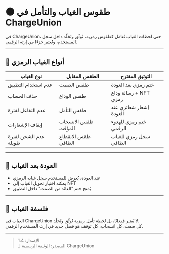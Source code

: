 # 🌑 طقوس الغياب والتأمل في ChargeUnion

في ChargeUnion، حتى لحظات الغياب تُعامل كطقوس رمزية، تُوثّق وتُخلّد داخل سجل المستخدم، وتُعتبر جزءًا من إرثه الرقمي.

---

## 🧘 أنواع الغياب الرمزي

| نوع الغياب              | الطقس المقابل         | التوثيق المقترح             |
|-------------------------|------------------------|------------------------------|
| عدم استخدام التطبيق     | طقس الصمت              | ختم رمزي بعد العودة          |
| حذف الحساب              | طقس الوداع             | رسالة وداع + NFT رمزي        |
| عدم التفاعل لفترة       | طقس التأمل             | إشعار شعائري عند العودة      |
| إيقاف الإشعارات          | طقس الانسحاب المؤقت    | ختم رمزي للهدوء الرقمي       |
| عدم الشحن لفترة طويلة   | طقس الانقطاع الطاقي    | سجل رمزي للغياب الطاقي       |

---

## 🔔 العودة بعد الغياب

- عند العودة، يُعرض للمستخدم سجل غيابه الرمزي  
- يمكنه اختيار تحويل الغياب إلى NFT  
- يُمنح ختم "العائد من الصمت" داخل التطبيق

---

## 🧭 فلسفة الغياب

الغياب في ChargeUnion لا يُعتبر فقدانًا، بل لحظة تأمل رمزية تُوثّق وتُخلّد.  
كل صمت، كل انسحاب، كل توقف هو فصل جديد في إرث المستخدم الرقمي.

---

> الإصدار: 1.4  
> المصدر: الوثيقة الرسمية لـ ChargeUnion
